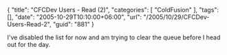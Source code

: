 {
	"title": "CFCDev Users - Read (2)",
	"categories": [
		"ColdFusion"
	],
	"tags": [],
	"date": "2005-10-29T10:10:00+06:00",
	"url": "/2005/10/29/CFCDev-Users-Read-2",
	"guid": "881"
}

I've disabled the list for now and am trying to clear the queue before I head out for the day.